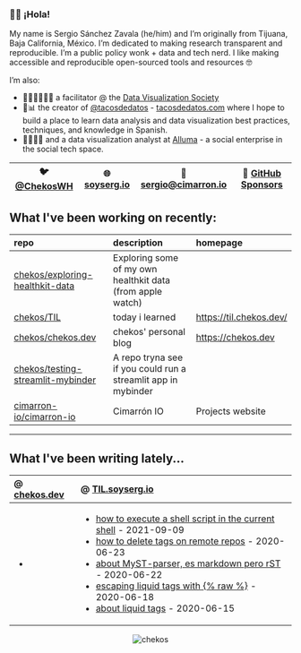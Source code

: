 ### 👋🏼 ¡Hola! 

My name is Sergio Sánchez Zavala (he/him) and I’m originally from Tijuana, Baja California, México. I’m dedicated to making research transparent and reproducible. I’m a public policy wonk + data and tech nerd. I like making accessible and reproducible open-sourced tools and resources 🤓

I’m also:

- 🧑🏼‍🎨🧑🏼‍🏫 a facilitator @ the [Data Visualization Society](https://datavisualizationsociety.com/)
- 🌮📊 the creator of [@tacosdedatos](https://twitter.com/tacosdedatos/) - [tacosdedatos.com](https://tacosdedatos.com/) where I hope to build a place to learn data analysis and data visualization best practices, techniques, and knowledge in Spanish.
- 🧑🏼‍🔬🎨 and a data visualization analyst at [Alluma](https://alluma.org/) - a social enterprise in the social tech space.

| 🐦 [@ChekosWH](https://www.twitter.com/chekoswh/) | 🌐 [soyserg.io](https://soyserg.io/) | 📧 sergio@cimarron.io | 💓 [GitHub Sponsors](https://github.com/sponsors/chekos) | 
|---|---|---|---|

## What I've been working on recently:
<!-- most_recent_repos -->
| repo                                                                                      | description                                                   | homepage                |
|:------------------------------------------------------------------------------------------|:--------------------------------------------------------------|:------------------------|
| [chekos/exploring-healthkit-data](https://github.com/chekos/exploring-healthkit-data)     | Exploring some of my own healthkit data (from apple watch)    |                         |
| [chekos/TIL](https://github.com/chekos/TIL)                                               | today i learned                                               | https://til.chekos.dev/ |
| [chekos/chekos.dev](https://github.com/chekos/chekos.dev)                                 | chekos' personal blog                                         | https://chekos.dev      |
| [chekos/testing-streamlit-mybinder](https://github.com/chekos/testing-streamlit-mybinder) | A repo tryna see if you could run a streamlit app in mybinder |                         |
| [cimarron-io/cimarron-io](https://github.com/cimarron-io/cimarron-io)                     | Cimarrón IO | Projects website                                | https://cimarron.io     |
<!-- most_recent_repos -->
***
## What I've been writing lately...
<!-- most_recent_entries -->

|  @ [chekos.dev](https://chekos.dev/)   |   @ [TIL.soyserg.io](https://til.soyserg.io/) |
|:---------------------------------------|:----------------------------------------------|
|         <ul><li></ul>         |             <ul><li>[how to execute a shell script in the current shell](https://til.soyserg.io/running-shell-script-in-same-shell/) - 2021-09-09<li>[how to delete tags on remote repos](https://til.soyserg.io/deleting-remote-tags-on-git/) - 2020-06-23<li>[about MyST-parser, es markdown pero rST](https://til.soyserg.io/about-myst-parser/) - 2020-06-22<li>[escaping liquid tags with {% raw %}](https://til.soyserg.io/escaping-liquid-tags/) - 2020-06-18<li>[about liquid tags](https://til.soyserg.io/liquid-tags-cheasheet/) - 2020-06-15</ul>            |

<!-- most_recent_entries -->

<p align="center"> <img src="https://github-readme-stats.vercel.app/api?username=chekos&show_icons=true" alt="chekos" /> </p>
